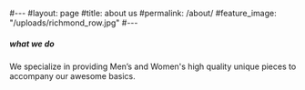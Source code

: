 #---
#layout: page
#title: about us
#permalink: /about/
#feature_image: "/uploads/richmond_row.jpg"
#---
<br>
##### what we do
We specialize in providing Men’s and Women's high quality unique pieces to accompany our awesome basics.

[jekyll-organization]: https://github.com/jekyll
